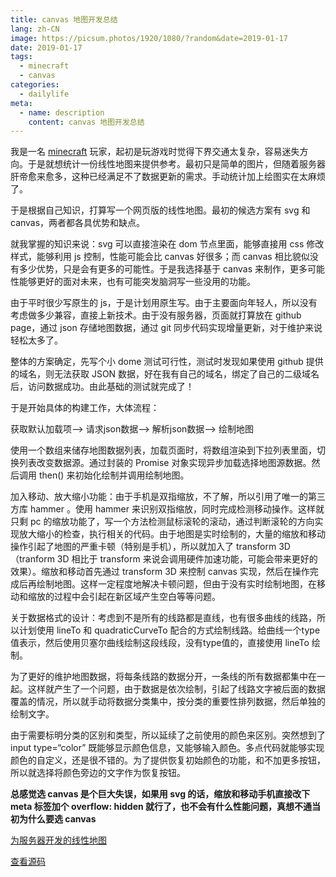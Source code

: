 ```yaml
---
title: canvas 地图开发总结
lang: zh-CN
image: https://picsum.photos/1920/1080/?random&date=2019-01-17
date: 2019-01-17
tags:
  - minecraft
  - canvas
categories:
  - dailylife
meta:
  - name: description
    content: canvas 地图开发总结
--- 
```


我是一名 [minecraft](https://www.minecraft.net/) 玩家，起初是玩游戏时觉得下界交通太复杂，容易迷失方向。于是就想统计一份线性地图来提供参考。最初只是简单的图片，但随着服务器肝帝愈来愈多，这种已经满足不了数据更新的需求。手动统计加上绘图实在太麻烦了。

<!-- more -->

于是根据自己知识，打算写一个网页版的线性地图。最初的候选方案有 svg 和 canvas，两者都各具优势和缺点。

就我掌握的知识来说：svg 可以直接渲染在 dom 节点里面，能够直接用 css 修改样式，能够利用 js 控制，性能可能会比 canvas 好很多；而 canvas 相比貌似没有多少优势，只是会有更多的可能性。于是我选择基于 canvas 来制作，更多可能性能够更好的面对未来，也有可能突发脑洞写一些没用的功能。

由于平时很少写原生的 js，于是计划用原生写。由于主要面向年轻人，所以没有考虑做多少兼容，直接上新技术。由于没有服务器，页面就打算放在 github page，通过 json 存储地图数据，通过 git 同步代码实现增量更新，对于维护来说轻松太多了。

整体的方案确定，先写个小 dome 测试可行性，测试时发现如果使用 github 提供的域名，则无法获取 JSON 数据，好在我有自己的域名，绑定了自己的二级域名后，访问数据成功。由此基础的测试就完成了！

于是开始具体的构建工作，大体流程：

获取默认加载项—> 请求json数据—> 解析json数据—> 绘制地图

使用一个数组来储存地图数据列表，加载页面时，将数组渲染到下拉列表里面，切换列表改变数据源。通过封装的 Promise 对象实现异步加载选择地图源数据。然后调用 then() 来初始化绘制并调用绘制地图。

加入移动、放大缩小功能：由于手机是双指缩放，不了解，所以引用了唯一的第三方库 hammer 。使用 hammer 来识别双指缩放，同时完成检测移动操作。这样就只剩 pc 的缩放功能了，写一个方法检测鼠标滚轮的滚动，通过判断滚轮的方向实现放大缩小的检查，执行相关的代码。由于地图是实时绘制的，大量的缩放和移动操作引起了地图的严重卡顿（特别是手机），所以就加入了 transform 3D（tranform 3D 相比于 transform 来说会调用硬件加速功能，可能会带来更好的效果）。缩放和移动首先通过 transform 3D 来控制 canvas 实现，然后在操作完成后再绘制地图。这样一定程度地解决卡顿问题，但由于没有实时绘制地图，在移动和缩放的过程中会引起在新区域产生空白等等问题。

关于数据格式的设计：考虑到不是所有的线路都是直线，也有很多曲线的线路，所以计划使用 lineTo 和 quadraticCurveTo 配合的方式绘制线路。给曲线一个type值表示，然后使用贝塞尔曲线绘制这段线段，没有type值的，直接使用 lineTo 绘制。

为了更好的维护地图数据，将每条线路的数据分开，一条线的所有数据都集中在一起。这样就产生了一个问题，由于数据是依次绘制，引起了线路文字被后面的数据覆盖的情况，所以就手动将数据分类集中，按分类的重要性排列数据，然后单独的绘制文字。

由于需要标明分类的区别和类型，所以延续了之前使用的颜色来区别。突然想到了 input type=“color” 既能够显示颜色信息，又能够输入颜色。多点代码就能够实现颜色的自定义，还是很不错的。为了提供恢复初始颜色的功能，和不加更多按钮，所以就选择将颜色旁边的文字作为恢复按钮。

**总感觉选 canvas 是个巨大失误，如果用 svg 的话，缩放和移动手机直接改下 meta 标签加个 overflow: hidden 就行了，也不会有什么性能问题，真想不通当初为什么要选 canvas**

[​为服务器开发的线性地图](https://map.ououe.com)

[查看源码](https://github.com/tolking/map)